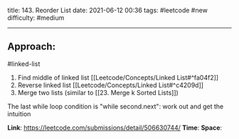 title: 143. Reorder List
date: 2021-06-12 00:36
tags: #leetcode #new
difficulty: #medium 

---
## Approach:
#linked-list 
1. Find middle of linked list [[Leetcode/Concepts/Linked List#^fa04f2]]
2. Reverse linked list [[Leetcode/Concepts/Linked List#^c4209d]]
3. Merge two lists (similar to [[23. Merge k Sorted Lists]])

The last while loop condition is "while second.next":
work out and get the intuition

**Link**: https://leetcode.com/submissions/detail/506630744/
**Time**:
**Space**: